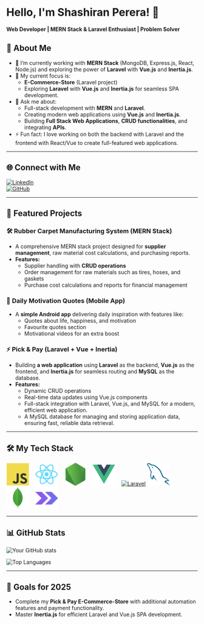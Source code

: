 # Hello, I'm Shashiran Perera! 👋  
**Web Developer | MERN Stack & Laravel Enthusiast | Problem Solver** 

## 🚀 About Me
- 🌱 I’m currently working with **MERN Stack** (MongoDB, Express.js, React, Node.js) and exploring the power of **Laravel** with **Vue.js** and **Inertia.js**.
- 🔭 My current focus is:
  - **E-Commerce-Store** (Laravel project)
  - Exploring **Laravel** with **Vue.js** and **Inertia.js** for seamless SPA development.
- 💬 Ask me about:
  - Full-stack development with **MERN** and **Laravel**.
  - Creating modern web applications using **Vue.js** and **Inertia.js**.
  - Building **Full  Stack Web Applications**, **CRUD functionalities**, and integrating **APIs**.
- ⚡ Fun fact: I love working on both the backend with Laravel and the frontend with React/Vue to create full-featured web applications.

---

## 🌐 Connect with Me
[![LinkedIn](https://img.shields.io/badge/LinkedIn-%230077B5.svg?style=flat&logo=linkedin&logoColor=white)](www.linkedin.com/in/shashiran-perera-b15513283)  
[![GitHub](https://img.shields.io/badge/GitHub-%23181717.svg?style=flat&logo=github&logoColor=white)](https://github.com/Shashiran1124)  

---

## 📂 Featured Projects
### 🛠 **Rubber Carpet Manufacturing System** (MERN Stack)  
- A comprehensive MERN stack project designed for **supplier management**, raw material cost calculations, and purchasing reports.  
- **Features:**
  - Supplier handling with **CRUD operations**
  - Order management for raw materials such as tires, hoses, and gaskets
  - Purchase cost calculations and reports for financial management

### 🌟 **Daily Motivation Quotes (Mobile App)**  
- A **simple Android app** delivering daily inspiration with features like:
  - Quotes about life, happiness, and motivation
  - Favourite quotes section
  - Motivational videos for an extra boost

### ⚡ **Pick & Pay** (Laravel + Vue + Inertia)  
- Building **a web application** using **Laravel** as the backend, **Vue.js** as the frontend, and **Inertia.js** for seamless routing and **MySQL** as the database.
- **Features:**
  - Dynamic CRUD operations
  - Real-time data updates using Vue.js components
  - Full-stack integration with Laravel, Vue.js, and MySQL for a modern, efficient web application.
  - A MySQL database for managing and storing application data, ensuring fast, reliable data retrieval.


---


## 🛠 My Tech Stack
[<img src="https://raw.githubusercontent.com/devicons/devicon/master/icons/javascript/javascript-original.svg" alt="javascript" width="60" height="60"/>](https://www.javascript.com)&nbsp;&nbsp;&nbsp;
[<img src="https://raw.githubusercontent.com/devicons/devicon/master/icons/react/react-original.svg" alt="react" width="60" height="60"/>](https://reactjs.org)&nbsp;&nbsp;&nbsp;
[<img src="https://raw.githubusercontent.com/devicons/devicon/master/icons/nodejs/nodejs-original.svg" alt="nodejs" width="60" height="60"/>](https://nodejs.org)&nbsp;&nbsp;&nbsp;
[<img src="https://raw.githubusercontent.com/devicons/devicon/master/icons/vuejs/vuejs-original.svg" alt="vuejs" width="60" height="60"/>](https://vuejs.org)&nbsp;&nbsp;&nbsp;
[<img src="https://img.shields.io/badge/Laravel-%23FF2D20.svg?style=flat&logo=laravel&logoColor=white" alt="Laravel" width="40" height="60"/>](https://laravel.com)
[<img src="https://raw.githubusercontent.com/devicons/devicon/master/icons/mysql/mysql-original.svg" alt="mysql" width="60" height="60"/>](https://www.mysql.com)&nbsp;&nbsp;&nbsp;
[<img src="https://raw.githubusercontent.com/devicons/devicon/master/icons/mongodb/mongodb-original.svg" alt="mongodb" width="60" height="60"/>](https://www.mongodb.com)&nbsp;&nbsp;&nbsp;
[<img src="https://raw.githubusercontent.com/devicons/devicon/master/icons/inertiajs/inertiajs-original.svg" alt="inertiajs" width="60" height="60"/>](https://inertiajs.com)&nbsp;&nbsp;&nbsp;






---

## 📊 GitHub Stats
![Your GitHub stats](https://github-readme-stats.vercel.app/api?username=Shashiran1124&show_icons=true&theme=radical) 

![Top Languages](https://github-readme-stats.vercel.app/api/top-langs/?username=Shashiran1124&layout=compact)


---

## 🎯 Goals for 2025
- Complete my **Pick & Pay E-Commerce-Store** with additional automation features and payment functionality.
- Master **Inertia.js** for efficient Laravel and Vue.js SPA development.


